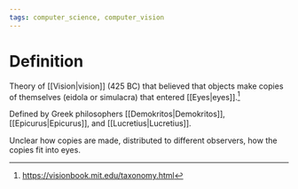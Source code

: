 ```yaml
---
tags: computer_science, computer_vision
---
```


# Definition

Theory of [[Vision|vision]] (425 BC) that believed that objects make copies of themselves (eidola or simulacra) that entered [[Eyes|eyes]].[^1]

Defined by Greek philosophers [[Demokritos|Demokritos]], [[Epicurus|Epicurus]], and [[Lucretius|Lucretius]].

Unclear how copies are made, distributed to different observers, how the copies fit into eyes.

[^1]: https://visionbook.mit.edu/taxonomy.html